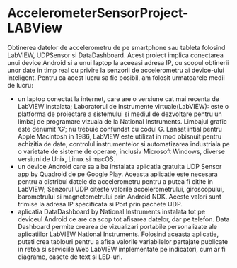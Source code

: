 # AccelerometerSensorProject-LABView

Obtinerea datelor de accelerometru de pe smartphone sau tableta folosind LabVIEW, UDPSensor si DataDashboard.
Acest proiect implica conectarea unui device Android si a unui laptop la aceeasi adresa IP, cu scopul obtinerii unor date in timp real cu privire la senzorii de accelerometru ai device-ului inteligent. Pentru ca acest lucru sa fie posibil, am folosit urmatoarele medii de lucru:
*	un laptop conectat la internet, care are o versiune cat mai recenta de LabVIEW instalata;
Laboratorul de instrumente virtuale(LabVIEW): este o platforma de proiectare a sistemului si mediul de dezvoltare pentru un limbaj de programare vizuala de la National Instruments.
Limbajul grafic este denumit ‘G’; nu trebuie confundat cu codul G. Lansat intial pentru Apple Macintosh in 1986, LabVIEW este utilizat in mod obisnuit pentru achizitia de date, controlul instrumentelor si automatizarea industriala pe o varietate de sisteme de operare, inclusiv Microsoft Windows, diverse versiuni de Unix, Linux si macOS.
*	un device Android care sa aiba instalata aplicatia gratuita UDP Sensor app by Quadroid de pe Google Play. Aceasta aplicatie este necesara pentru a distribui datele de accelerometru pentru a putea fi citite in LabVIEW;
Senzorul UDP citeste valorile accelerometrului, giroscopului, barometrului si magnetometrului prin Android NDK. Aceste valori sunt trimise la adresa IP specificata si Port prin pachete UDP.
*	aplicatia DataDashboard by National Instruments instalata tot pe deviceul Android ce are ca scop tot afisarea datelor, dar pe telefon.
Data Dashboard permite crearea de vizualizari portabile personalizate ale aplicatiilor LabVIEW National Instruments. Folosind aceasta aplicatie, puteti crea tablouri pentru a afisa valorile variabilelor partajate publicate in retea si serviciile Web LabVIEW implementate pe indicatori, cum ar fi diagrame, casete de text si LED-uri.

